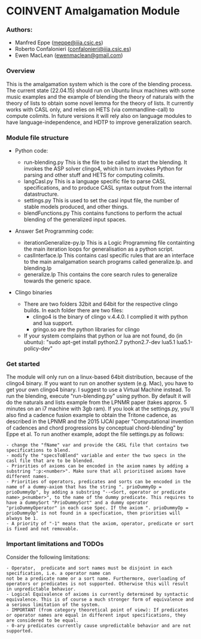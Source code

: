 COINVENT Amalgamation Module 									
=================================

### Authors:
- Manfred Eppe (meppe@iiia.csic.es)
- Roberto Confalonieri (confalonieri@iiia.csic.es)
- Ewen MacLean (ewenmaclean@gmail.com)


### Overview
This is the amalgamation system which is the core of the blending process. The current state (22.04.15) should run on Ubuntu linux machines with some music examples and the example of blending the theory of naturals with the theory of lists to obtain some novel lemma for the theory of lists. 
It currently works with CASL only, and relies on HETS (via commandline-call) to compute colimits. In future versions it will rely also on language modules to have language-independence, and HDTP to improve generalization search. 

### Module file structure
- Python code:
	- run-blending.py 
		This is the file to be called to start the blending. It invokes the ASP solver clingo4, which in turn invokes Python for parsing and other stuff and HETS for computing colimits. 
	- langCasl.py 
		This is a language specific file to parse CASL specifications, and to produce CASL syntax output from the internal datastructure.
	- settings.py 
		This is used to set the casl input file, the number of stable models produced, and other things. 
	- blendFunctions.py
		This contains functions to perform the actual blending of the generalized input spaces. 

- Answer Set Programming code:
	- iterationGeneralize-py.lp
		This is a Logic Programming file containting the main iteration loops for generalisation as a python script. 
	- caslInterface.lp
		This contains casl specific rules that are an interface to the main amalgamation search programs called generalize.lp. and blending.lp
	- generalize.lp
		This contains the core search rules to generalize towards the generic space. 

- Clingo binaries
	- There are two folders 32bit and 64bit for the respective clingo builds. In each folder there are two files:
		- clingo4 is the binary of clingo v.4.4.0. I complied it with python and lua support. 
		- gringo.so are the python libraries for clingo
	- If your system complains that python or lua are not found, do (in ubuntu): "sudo apt-get install python2.7 python2.7-dev lua5.1 lua5.1-policy-dev"


### Get started
The module will only run on a linux-based 64bit distribution, because of the clingo4 binary. If you want to run on another system (e.g. Mac), you have to get your own clingo4 binary. I suggest to use a Virtual Machine instead.
To run the blending, execute "run-blending.py" using python. By default it will do the naturals and lists example from the LPNMR paper (takes approx. 5 minutes on an i7 machine with 3gb ram). 
If you look at the settings.py, you'll also find a cadence fusion example to obtain the Tritone cadence, as described in the LPNMR and the 2015 IJCAI paper "Computational invention of cadences and chord progressions by conceptual chord-blending" by Eppe et al.  To run another example, adopt the file settings.py as follows:

	- change the "fName" var and provide the CASL file that contains two specifications to blend.
	- modify the "specsToBlend" variable and enter the two specs in the casl file that are to be blended. 
	- Priorities of axioms can be encoded in the axiom names by adding a substring ":p:<number>". Make sure that all prioritised axioms have different names.
	- Priorities of operators, predicates and sorts can be encoded in the name of a dummy-axiom that has the string ". prioDummyOp = prioDummyOp", by adding a substring "--<Sort, operator or predicate name>_p<number>", to the name of the dummy predicate. This requires to have a dummySort "PrioDummySort" and a dummy operator "prioDummyOperator" in each case Spec. If the axiom ". prioDummyOp = prioDummyOp" is not found in a specfication, then priorities will always be 1.
	- A priority of "-1" means that the axiom, operator, predicate or sort is fixed and not removable. 
	

### Important limitations and TODOs
Consider the following limitations:

	- Operator,  predicate and sort names must be disjoint in each specification, i.e. a operator name can 
	not be a predicate name or a sort name. Furthermore, overloading of operators or predicates is not supported. Otherwise this will result in unpredictable behavior.
	- Logical Equivalence of axioms is currently determined by syntactic equivalence. This is of course a much stronger form of equivalence and a serious limitation of the system.
	- IMPORTANT (from category theoretical point of view): If predicates or operator names are equal in different input specifications, they are considered to be equal. 
	- 0-ary predicates currently cause unpredictable behavior and are not supported.



